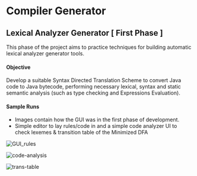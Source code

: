 # Compiler Generator
## Lexical Analyzer Generator [ First Phase ]

This phase of the project aims to practice techniques for building automatic
lexical analyzer generator tools.

#### Objective

Develop a suitable Syntax Directed Translation Scheme to convert Java code to Java bytecode, performing necessary lexical, syntax and static semantic analysis
(such as type checking and Expressions Evaluation).

#### Sample Runs
  * Images contain how the GUI was in the first phase of development.
  * Simple editor to lay rules/code in and a simple code analyzer UI to check lexemes & transition table of the Minimized DFA

![GUI_rules](https://user-images.githubusercontent.com/48100957/78328400-5bd1e480-757f-11ea-90e2-400e52f4eb72.PNG)

![code-analysis](https://user-images.githubusercontent.com/48100957/78328476-8328b180-757f-11ea-929f-58eaa1ece005.PNG)

![trans-table](https://user-images.githubusercontent.com/48100957/78328497-920f6400-757f-11ea-8fd0-a3bedb2c6051.PNG)

